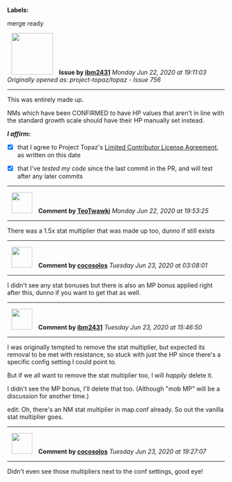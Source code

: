 **Labels:**

merge ready



<a href="https://github.com/ibm2431"><img src="https://avatars3.githubusercontent.com/u/13112942?v=4" width="96" height="96" hspace="10"></img></a> **Issue by [ibm2431](https://github.com/ibm2431)**
_Monday Jun 22, 2020 at 19:11:03_
_Originally opened as: project-topaz/topaz - Issue 756_

----

This was entirely made up.

NMs which have been CONFIRMED to have HP values that aren't in line with the standard growth scale should have their HP manually set instead.

<!-- place 'x' mark between square [] brackets to affirm: -->
**_I affirm:_**
- [x] that I agree to Project Topaz's [Limited Contributor License Agreement](http://project-topaz.com/blob/release/CONTRIBUTOR_AGREEMENT.md), as written on this date
- [x] that I've _tested my code_ since the last commit in the PR, and will test after any later commits




----
<a href="https://github.com/TeoTwawki"><img src="https://avatars0.githubusercontent.com/u/6871475?v=4" width="48" height="48" hspace="10"></img></a> **Comment by [TeoTwawki](https://github.com/TeoTwawki)**
_Monday Jun 22, 2020 at 19:53:25_

----

There was a 1.5x stat multiplier that was made up too, dunno if still exists


----
<a href="https://github.com/cocosolos"><img src="https://avatars2.githubusercontent.com/u/2593549?v=4" width="48" height="48" hspace="10"></img></a> **Comment by [cocosolos](https://github.com/cocosolos)**
_Tuesday Jun 23, 2020 at 03:08:01_

----

I didn't see any stat bonuses but there is also an MP bonus applied right after this, dunno if you want to get that as well.


----
<a href="https://github.com/ibm2431"><img src="https://avatars3.githubusercontent.com/u/13112942?v=4" width="48" height="48" hspace="10"></img></a> **Comment by [ibm2431](https://github.com/ibm2431)**
_Tuesday Jun 23, 2020 at 15:46:50_

----

I was originally tempted to remove the stat multiplier, but expected its removal to be met with resistance, so stuck with just the HP since there's a specific config setting I could point to.

But if we all want to remove the stat multiplier too, I will _happily_ delete it.

I didn't see the MP bonus, I'll delete that too. (Although "mob MP" will be a discussion for another time.)

edit: Oh, there's an NM stat multiplier in map.conf already. So out the vanilla stat multiplier goes.


----
<a href="https://github.com/cocosolos"><img src="https://avatars2.githubusercontent.com/u/2593549?v=4" width="48" height="48" hspace="10"></img></a> **Comment by [cocosolos](https://github.com/cocosolos)**
_Tuesday Jun 23, 2020 at 19:27:07_

----

Didn't even see those multipliers next to the conf settings, good eye!
